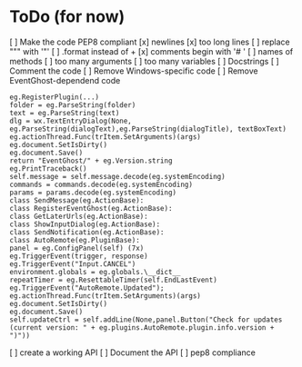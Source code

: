 
# ToDo (for now)

[ ] Make the code PEP8 compliant
    [x] newlines
    [x] too long lines
    [ ] replace "\"" with '"'
    [ ] .format instead of +
    [x] comments begin with '# '
    [ ] names of methods
    [ ] too many arguments
    [ ] too many variables
    [ ] Docstrings
[ ] Comment the code
[ ] Remove Windows-specific code
[ ] Remove EventGhost-dependend code

    eg.RegisterPlugin(...)
    folder = eg.ParseString(folder)
    text = eg.ParseString(text)
    dlg = wx.TextEntryDialog(None, eg.ParseString(dialogText),eg.ParseString(dialogTitle), textBoxText)
    eg.actionThread.Func(trItem.SetArguments)(args)
    eg.document.SetIsDirty()
    eg.document.Save()
    return "EventGhost/" + eg.Version.string
    eg.PrintTraceback()
    self.message = self.message.decode(eg.systemEncoding)
    commands = commands.decode(eg.systemEncoding)
    params = params.decode(eg.systemEncoding)
    class SendMessage(eg.ActionBase):
    class RegisterEventGhost(eg.ActionBase):
    class GetLaterUrls(eg.ActionBase):
    class ShowInputDialog(eg.ActionBase):
    class SendNotification(eg.ActionBase):
    class AutoRemote(eg.PluginBase):
    panel = eg.ConfigPanel(self) (7x)
    eg.TriggerEvent(trigger, response)
    eg.TriggerEvent("Input.CANCEL")
    environment.globals = eg.globals.\__dict__
    repeatTimer = eg.ResettableTimer(self.EndLastEvent)
    eg.TriggerEvent("AutoRemote.Updated");
    eg.actionThread.Func(trItem.SetArguments)(args)
    eg.document.SetIsDirty()
    eg.document.Save()
    self.updateCtrl = self.addLine(None,panel.Button("Check for updates (current version: " + eg.plugins.AutoRemote.plugin.info.version + ")"))

[ ] create a working API
[ ] Document the API
[ ] pep8 compliance
